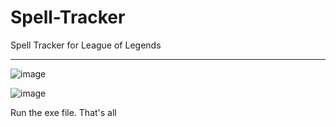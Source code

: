 # Spell-Tracker
Spell Tracker for League of Legends

-----

![image](https://github.com/Lessyzz/Spell-Tracker/assets/102208615/4d5eaa47-c376-41d7-ac19-8dcc98e72374)

![image](https://github.com/Lessyzz/Spell-Tracker/assets/102208615/d5a0bfaa-62a0-4c7b-a826-74814d223eb0)

Run the exe file. That's all
